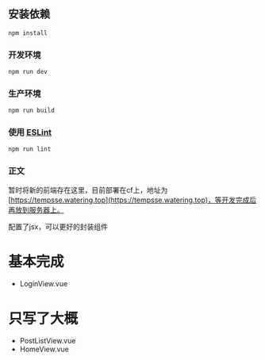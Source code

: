 ## 安装依赖

```sh
npm install
```

### 开发环境

```sh
npm run dev
```

### 生产环境
```sh
npm run build
```

### 使用 [ESLint](https://eslint.org/)

```sh
npm run lint
```

### 正文  
暂时将新的前端存在这里，目前部署在cf上，地址为 [https://tempsse.watering.top](https://tempsse.watering.top)，等开发完成后再放到服务器上。  
  
配置了jsx，可以更好的封装组件

# 基本完成 
* LoginView.vue 

# 只写了大概 
* PostListView.vue 
* HomeView.vue 